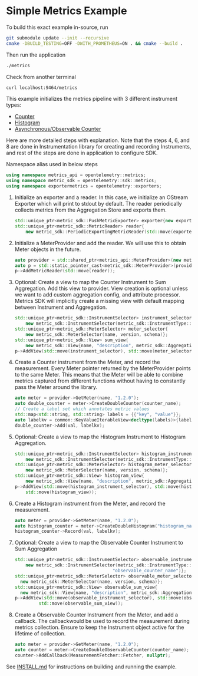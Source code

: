 # Simple Metrics Example

To build this exact example in-source, run
```bash
git submodule update --init --recursive
cmake -DBUILD_TESTING=OFF -DWITH_PROMETHEUS=ON . && cmake --build .
```

Then run the application
```bash
./metrics
```

Check from another terminal
```bash
curl localhost:9464/metrics
```

This example initializes the metrics pipeline with 3 different instrument types:

- [Counter](https://github.com/open-telemetry/opentelemetry-specification/blob/main/specification/metrics/api.md#counter)
- [Histogram](https://github.com/open-telemetry/opentelemetry-specification/blob/main/specification/metrics/api.md#histogram)
- [Asynchronous/Observable Counter](https://github.com/open-telemetry/opentelemetry-specification/blob/main/specification/metrics/api.md#asynchronous-counter)

 Here are more detailed steps with explanation. Note that the steps 4, 6, and 8
 are done in Instrumentation library for creating and recording Instruments,
 and rest of the steps are done in application to configure SDK.

 Namespace alias used in below steps

 ```cpp
using namespace metrics_api = opentelemetry::metrics;
using namespace metric_sdk = opentelemetry::sdk::metrics;
using namespace exportermetrics = opentelemetry::exporters;

 ```

1. Initialize an exporter and a reader. In this case, we initialize an OStream
Exporter which will print to stdout by default.
The reader periodically collects metrics from the Aggregation Store and exports them.

    ```cpp
    std::unique_ptr<metric_sdk::PushMetricExporter> exporter{new exportermetrics::OStreamMetricExporter};
    std::unique_ptr<metric_sdk::MetricReader> reader{
        new metric_sdk::PeriodicExportingMetricReader(std::move(exporter), options)};
    ```

2. Initialize a MeterProvider and add the reader.
We will use this to obtain Meter objects in the future.

    ```cpp
    auto provider = std::shared_ptr<metrics_api::MeterProvider>(new metric_sdk::MeterProvider());
    auto p = std::static_pointer_cast<metric_sdk::MeterProvider>(provider);
    p->AddMetricReader(std::move(reader));
    ```

3. Optional: Create a view to map the Counter Instrument to Sum Aggregation.
Add this view to provider. View creation is optional unless we want to add
custom aggregation config, and attribute processor. Metrics SDK  will implicitly
create a missing view with default mapping between Instrument and Aggregation.

    ```cpp
    std::unique_ptr<metric_sdk::InstrumentSelector> instrument_selector{
        new metric_sdk::InstrumentSelector(metric_sdk::InstrumentType::kCounter, "counter_name")};
    std::unique_ptr<metric_sdk::MeterSelector> meter_selector{
        new metric_sdk::MeterSelector(name, version, schema)};
    std::unique_ptr<metric_sdk::View> sum_view{
        new metric_sdk::View{name, "description", metric_sdk::AggregationType::kSum}};
    p->AddView(std::move(instrument_selector), std::move(meter_selector), std::move(sum_view));
    ```

4. Create a Counter instrument from the Meter, and record the measurement.
Every Meter pointer returned by the MeterProvider points to the same Meter.
This means that the Meter will be able to combine metrics captured from
different functions without having to constantly pass the Meter around the library.

    ```cpp
    auto meter = provider->GetMeter(name, "1.2.0");
    auto double_counter = meter->CreateDoubleCounter(counter_name);
    // Create a label set which annotates metric values
    std::map<std::string, std::string> labels = {{"key", "value"}};
    auto labelkv = common::KeyValueIterableView<decltype(labels)>{labels};
    double_counter->Add(val, labelkv);
    ```

5. Optional: Create a view to map the Histogram Instrument to Histogram Aggregation.

    ```cpp
    std::unique_ptr<metric_sdk::InstrumentSelector> histogram_instrument_selector{
        new metric_sdk::InstrumentSelector(metric_sdk::InstrumentType::kHistogram, "histogram_name")};
    std::unique_ptr<metric_sdk::MeterSelector> histogram_meter_selector{
        new metric_sdk::MeterSelector(name, version, schema)};
    std::unique_ptr<metric_sdk::View> histogram_view{
        new metric_sdk::View{name, "description", metric_sdk::AggregationType::kHistogram}};
    p->AddView(std::move(histogram_instrument_selector), std::move(histogram_meter_selector),
        std::move(histogram_view));
    ```

6. Create a Histogram instrument from the Meter, and record the measurement.

    ```cpp
    auto meter = provider->GetMeter(name, "1.2.0");
    auto histogram_counter = meter->CreateDoubleHistogram("histogram_name");
    histogram_counter->Record(val, labelkv);
    ```

7. Optional: Create a view to map the Observable Counter Instrument to Sum Aggregation

    ```cpp
    std::unique_ptr<metric_sdk::InstrumentSelector> observable_instrument_selector{
        new metric_sdk::InstrumentSelector(metric_sdk::InstrumentType::kObservableCounter,
                                         "observable_counter_name")};
    std::unique_ptr<metric_sdk::MeterSelector> observable_meter_selector{
      new metric_sdk::MeterSelector(name, version, schema)};
    std::unique_ptr<metric_sdk::View> observable_sum_view{
      new metric_sdk::View{name, "description", metric_sdk::AggregationType::kSum}};
    p->AddView(std::move(observable_instrument_selector), std::move(observable_meter_selector),
             std::move(observable_sum_view));
    ```

8. Create a Observable Counter Instrument from the Meter, and add a callback.
The callbackwould be used to record the measurement during metrics collection.
Ensure to keep the Instrument object active for the lifetime of collection.

    ```cpp
    auto meter = provider->GetMeter(name, "1.2.0");
    auto counter = meter->CreateDoubleObservableCounter(counter_name);
    counter->AddCallback(MeasurementFetcher::Fetcher, nullptr);
    ```

See [INSTALL.md](../../INSTALL.md) for instructions on building and
running the example.
